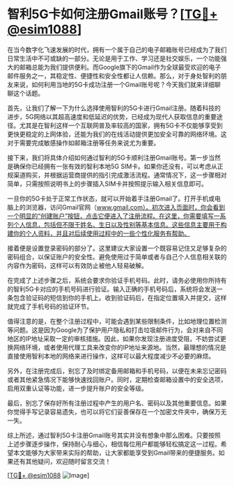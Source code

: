 # 智利5G卡如何注册Gmail账号？[[TG💪+ @esim1088](https://t.me/s/esim1088)]

在当今数字化飞速发展的时代，拥有一个属于自己的电子邮箱账号已经成为了我们日常生活中不可或缺的一部分。无论是用于工作、学习还是社交娱乐，一个功能强大的邮箱总能为我们提供便利。而Google旗下的Gmail作为全球最受欢迎的电子邮件服务之一，其稳定性、便捷性和安全性都让人信赖。那么，对于身处智利的朋友来说，如何利用当地的5G卡成功注册一个Gmail账号呢？今天我们就来详细聊聊这个话题。

首先，让我们了解一下为什么选择使用智利的5G卡进行Gmail注册。随着科技的进步，5G网络以其超高速度和低延迟的优势，已经成为现代人获取信息的重要途径。尤其是在智利这样一个互联网普及率较高的国家，拥有5G卡不仅能够享受到更快更稳定的上网体验，还能为我们的在线活动提供更加安全可靠的网络环境。这对于需要完成敏感操作如邮箱注册等任务来说尤为重要。

接下来，我们将具体介绍如何通过智利的5G卡顺利注册Gmail账号。第一步当然是确保你已经拥有一张有效的智利本地5G SIM卡。如果你还没有，可以考虑从正规渠道购买，并根据运营商提供的指引完成激活流程。通常情况下，这一步骤相对简单，只需按照说明书上的步骤插入SIM卡并按照提示输入相关信息即可。

一旦你的5G卡处于正常工作状态，就可以开始着手注册Gmail了。打开手机或电脑上的浏览器，访问Gmail官网（www.gmail.com）。初次进入页面时，你会看到一个明显的“创建账户”按钮，点击它便进入了注册流程。在这里，你需要填写一系列个人信息，包括但不限于姓名、生日以及性别等基本信息。这些信息主要用于构建你的个人资料，并且对后续使用过程中的一些个性化服务有帮助。

接着便是设置登录密码的部分了。这里建议大家设置一个既容易记住又足够复杂的密码组合，以保证账户的安全性。避免使用过于简单或者与自己个人信息相关联的内容作为密码，这样可以有效防止被他人轻易破解。

在完成了上述步骤之后，系统会要求你验证手机号码。此时，请务必使用你所持有的智利5G卡对应的手机号码进行验证。输入正确的手机号码后，系统将会发送一条包含验证码的短信到你的手机上。收到验证码后，在指定位置填入并提交，这样就完成了手机号码的验证环节。

值得注意的是，在整个注册过程中，可能会遇到某些限制条件，比如地理位置检测等问题。这是因为Google为了保护用户隐私和打击垃圾邮件行为，会对来自不同地区的IP地址采取一定的审核措施。因此，如果你发现注册进度受阻，不妨尝试更换网络环境，或者使用代理工具来改变你的IP地址来源地。当然，最理想的情况是直接使用智利本地的网络来进行操作，这样可以最大程度减少不必要的麻烦。

另外，在注册完成后，别忘了及时绑定备用邮箱和手机号码，以便在未来忘记密码或者其他紧急情况下能够快速找回账户。同时，定期检查邮箱设置中的安全选项，启用双重认证等功能，进一步提升账户的安全等级。

最后，别忘了保存好所有注册过程中产生的用户名、密码以及其他重要信息。如果你觉得手写记录容易遗失，也可以将它们妥善保存在一个加密文件夹中，确保万无一失。

综上所述，通过智利5G卡注册Gmail账号其实并没有想象中那么困难。只要按照上述步骤逐步操作，保持耐心与细心，相信每位用户都能够轻松搞定这一过程。希望本文能够为大家带来实际的帮助，让大家都能享受到Gmail带来的便捷服务。如果还有其他疑问，欢迎随时留言交流！

[[TG💪+ @esim1088](https://t.me/s/esim1088) ![Image](https://i.postimg.cc/4NQfJmqS/Snipaste-2025-05-13-00-14-12.png)]